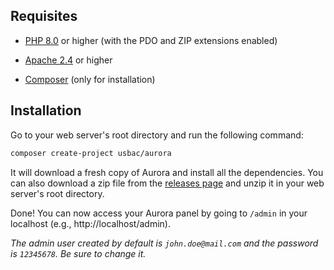 ## Requisites

- [PHP 8.0](https://www.php.net) or higher (with the PDO and ZIP extensions enabled)

- [Apache 2.4](https://httpd.apache.org) or higher

- [Composer](https://getcomposer.org) (only for installation)

## Installation

Go to your web server's root directory and run the following command:

```bash
composer create-project usbac/aurora
```

It will download a fresh copy of Aurora and install all the dependencies. You can also download a zip file from the [releases page](https://github.com/Usbac/aurora/releases) and unzip it in your web server's root directory.

Done! You can now access your Aurora panel by going to `/admin` in your localhost (e.g., http://localhost/admin).

_The admin user created by default is `john.doe@mail.com` and the password is `12345678`. Be sure to change it._